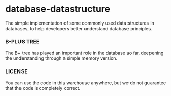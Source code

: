 # database-datastructure
The simple implementation of some commonly used data structures in databases, to help developers better understand database principles.

### B-PLUS TREE
The B+ tree has played an important role in the database so far, deepening the understanding through a simple memory version.

### LICENSE
You can use the code in this warehouse anywhere, but we do not guarantee that the code is completely correct.